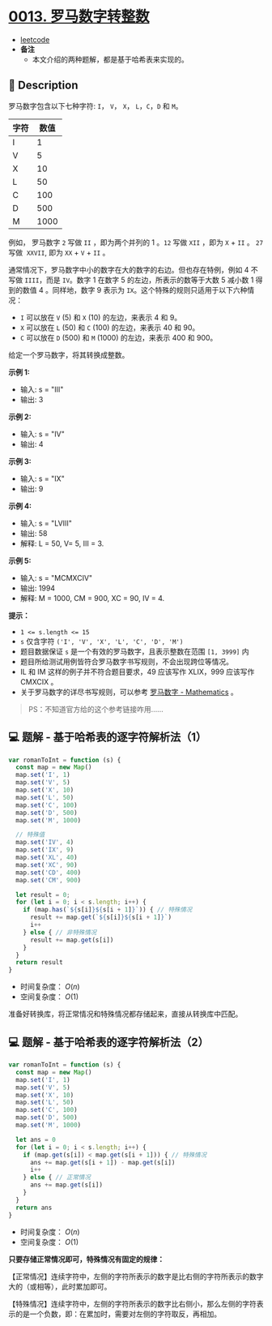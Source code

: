 # [0013. 罗马数字转整数](https://github.com/Tdahuyou/leetcode/tree/main/0013.%20%E7%BD%97%E9%A9%AC%E6%95%B0%E5%AD%97%E8%BD%AC%E6%95%B4%E6%95%B0)

- [leetcode](https://leetcode.cn/problems/roman-to-integer)
- **备注**
  - 本文介绍的两种题解，都是基于哈希表来实现的。

## 📝 Description

罗马数字包含以下七种字符: `I`， `V`， `X`， `L`，`C`，`D` 和 `M`。

| 字符 | 数值 |
| ---- | ---- |
| I    | 1    |
| V    | 5    |
| X    | 10   |
| L    | 50   |
| C    | 100  |
| D    | 500  |
| M    | 1000 |

例如， 罗马数字 `2` 写做 `II` ，即为两个并列的 1 。`12` 写做 `XII` ，即为 `X` + `II` 。 `27` 写做  `XXVII`, 即为 `XX` + `V` + `II` 。

通常情况下，罗马数字中小的数字在大的数字的右边。但也存在特例，例如 4 不写做 `IIII`，而是 `IV`。数字 1 在数字 5 的左边，所表示的数等于大数 5 减小数 1 得到的数值 4 。同样地，数字 9 表示为 `IX`。这个特殊的规则只适用于以下六种情况：

- `I` 可以放在 `V` (5) 和 `X` (10) 的左边，来表示 4 和 9。
- `X` 可以放在 `L` (50) 和 `C` (100) 的左边，来表示 40 和 90。
- `C` 可以放在 `D` (500) 和 `M` (1000) 的左边，来表示 400 和 900。

给定一个罗马数字，将其转换成整数。

**示例 1:**

- 输入: s = "III"
- 输出: 3

**示例 2:**

- 输入: s = "IV"
- 输出: 4

**示例 3:**

- 输入: s = "IX"
- 输出: 9

**示例 4:**

- 输入: s = "LVIII"
- 输出: 58
- 解释: L = 50, V= 5, III = 3.

**示例 5:**

- 输入: s = "MCMXCIV"
- 输出: 1994
- 解释: M = 1000, CM = 900, XC = 90, IV = 4.

**提示：**

- `1 <= s.length <= 15`
- `s` 仅含字符 `('I', 'V', 'X', 'L', 'C', 'D', 'M')`
- 题目数据保证 `s` 是一个有效的罗马数字，且表示整数在范围 `[1, 3999]` 内
- 题目所给测试用例皆符合罗马数字书写规则，不会出现跨位等情况。
- IL 和 IM 这样的例子并不符合题目要求，49 应该写作 XLIX，999 应该写作 CMXCIX 。
- 关于罗马数字的详尽书写规则，可以参考 [罗马数字 - Mathematics](https://www.3dfindit.com/zh-CN/keywords/%e7%bd%97%e9%a9%ac%e6%95%b0%e5%ad%97) 。

> PS：不知道官方给的这个参考链接咋用……

## 💻 题解 - 基于哈希表的逐字符解析法（1）

```javascript
var romanToInt = function (s) {
  const map = new Map()
  map.set('I', 1)
  map.set('V', 5)
  map.set('X', 10)
  map.set('L', 50)
  map.set('C', 100)
  map.set('D', 500)
  map.set('M', 1000)

  // 特殊值
  map.set('IV', 4)
  map.set('IX', 9)
  map.set('XL', 40)
  map.set('XC', 90)
  map.set('CD', 400)
  map.set('CM', 900)

  let result = 0;
  for (let i = 0; i < s.length; i++) {
    if (map.has(`${s[i]}${s[i + 1]}`)) { // 特殊情况
      result += map.get(`${s[i]}${s[i + 1]}`)
      i++
    } else { // 非特殊情况
      result += map.get(s[i])
    }
  }
  return result
}
```

- 时间复杂度： $O(n)$
- 空间复杂度： $O(1)$

准备好转换库，将正常情况和特殊情况都存储起来，直接从转换库中匹配。

## 💻 题解 - 基于哈希表的逐字符解析法（2）

```javascript
var romanToInt = function (s) {
  const map = new Map()
  map.set('I', 1)
  map.set('V', 5)
  map.set('X', 10)
  map.set('L', 50)
  map.set('C', 100)
  map.set('D', 500)
  map.set('M', 1000)

  let ans = 0
  for (let i = 0; i < s.length; i++) {
    if (map.get(s[i]) < map.get(s[i + 1])) { // 特殊情况
      ans += map.get(s[i + 1]) - map.get(s[i])
      i++
    } else { // 正常情况
      ans += map.get(s[i])
    }
  }
  return ans
}
```

- 时间复杂度： $O(n)$
- 空间复杂度： $O(1)$

**只要存储正常情况即可，特殊情况有固定的规律：**

【正常情况】连续字符中，左侧的字符所表示的数字是比右侧的字符所表示的数字大的（或相等），此时累加即可。

【特殊情况】连续字符中，左侧的字符所表示的数字比右侧小，那么左侧的字符表示的是一个负数，即：在累加时，需要对左侧的字符取反，再相加。

